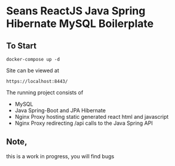 # Seans ReactJS Java Spring Hibernate MySQL Boilerplate

## To Start

`docker-compose up -d`

Site can be viewed at 

`https://localhost:8443/`

The running project consists of 
* MySQL
* Java Spring-Boot and JPA Hibernate
* Nginx Proxy hosting static generated react html and javascript
* Nginx Proxy redirecting /api calls to the Java Spring API


## Note,
this is a work in progress, you will find bugs
